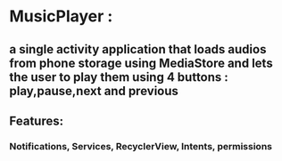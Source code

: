 # MusicPlayer : 
## a single activity application that loads audios from phone storage using MediaStore and lets the user to play them using 4 buttons : play,pause,next and previous 

## Features:

### Notifications, Services, RecyclerView, Intents, permissions
